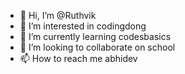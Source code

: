 - 👋 Hi, I’m @Ruthvik
- 👀 I’m interested in codingdong
- 🌱 I’m currently learning codesbasics
- 💞️ I’m looking to collaborate on school
- 📫 How to reach me abhidev

<!---
junkookBTS/junkookBTS is a ✨ special ✨ repository because its `README.md` (this file) appears on your GitHub profile.
You can click the Preview link to take a look at your changes.
--->
